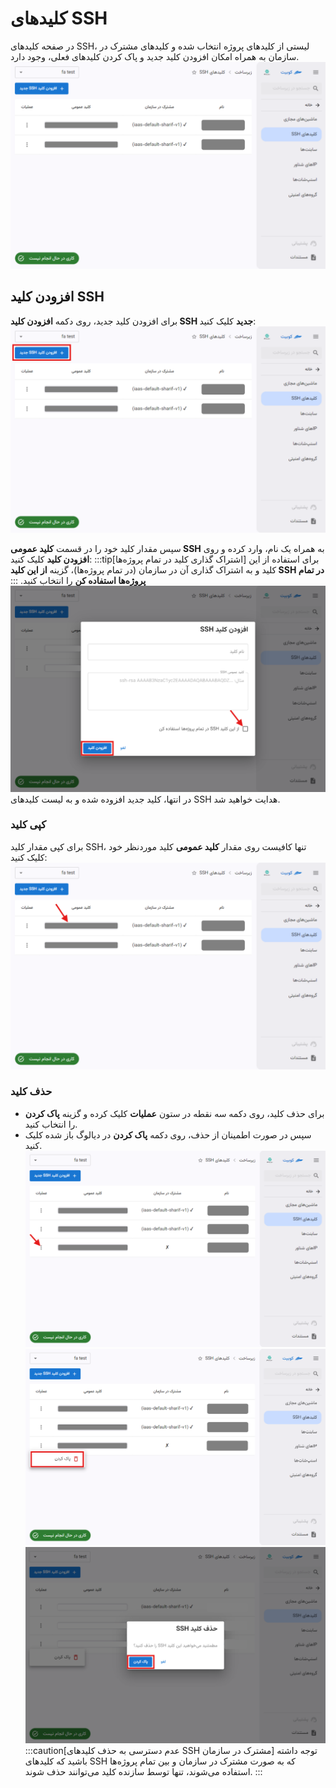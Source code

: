 # کلیدهای SSH

در صفحه کلیدهای SSH، لیستی از کلیدهای پروژه انتخاب شده و کلیدهای مشترک در سازمان به همراه امکان افزودن کلید جدید و پاک کردن کلیدهای فعلی، وجود دارد.
![SSH: ssh keys list](img/sshkeys-list.png)

## افزودن کلید SSH

برای افزودن کلید جدید، روی دکمه **افزودن کلید SSH جدید** کلیک کنید:
![SSH: add ssh key](img/add-sshkey.png)

سپس مقدار کلید خود را در قسمت **کلید عمومی SSH** به همراه یک نام، وارد کرده و روی **افزودن کلید** کلیک کنید:
:::tip[اشتراک گذاری کلید در تمام پروژه‌ها]
برای استفاده از این کلید و به اشتراک گذاری آن در سازمان (در تمام پروژه‌ها)، گزینه **از این کلید SSH در تمام پروژه‌ها استفاده کن** را انتخاب کنید.
:::
![SSH: add ssh key form](img/add-sshkey-form.png)
در انتها، کلید جدید افزوده شده و به لیست کلیدهای SSH هدایت خواهید شد.

### کپی کلید

برای کپی مقدار کلید SSH، تنها کافیست روی مقدار **کلید عمومی** کلید موردنظر خود کلیک کنید:
![SSH: copy ssh key](img/copy-sshkey.png)

### حذف کلید

- برای حذف کلید، روی دکمه سه نقطه در ستون **عملیات** کلیک کرده و گزینه **پاک کردن** را انتخاب کنید.
- سپس در صورت اطمینان از حذف، روی دکمه **پاک کردن** در دیالوگ باز شده کلیک کنید.
  ![SSH: ssh key options](img/sshkey-actions.png)
  ![SSH: remove ssh key](img/remove-sshkey.png)
  ![SSH: confirm remove ssh key](img/confirm-remove-sshkey.png)
  :::caution[عدم دسترسی به حذف کلیدهای SSH مشترک در سازمان]
  توجه داشته باشید که کلیدهای SSH که به صورت مشترک در سازمان و بین تمام پروژه‌ها استفاده می‌شوند، تنها توسط سازنده کلید می‌توانند حذف شوند.
  :::
